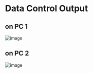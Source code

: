# Data Control Output
## on PC 1
![image](https://user-images.githubusercontent.com/39644109/155286203-2c51d961-de18-48e1-8594-ea3be1f95d38.png)
## on PC 2
![image](https://user-images.githubusercontent.com/39644109/155286246-d9779135-ce2d-4972-abab-ca7f7b1e3cca.png)
